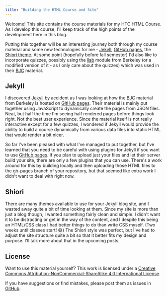 ```yaml
---
title: "Building the HTML Course and Site"
---
```



Welcome!  This site contains the course materials for my HTC HTML Course. As I develop this course, I'll keep track of the high points of the development here in this blog.

Putting this together will be an interesting journey both through my course material and some new technologies for me - [Jekyll](http://jekyllrb.com/), [GitHub pages](https://help.github.com/categories/github-pages-basics/), the [Shiori theme](http://ellekasai.github.io/shiori/).  At some point (hopefully before fall semester) I'd also like to incorporate quizzes, possibly using the [llab](https://github.com/beautyjoy/llab) module from Berkeley  (or a modified version of it - as I only care about the quizzes) which was used in their [BJC](http://bjc.berkeley.edu/) material. 

## Jekyll
I discovered [Jekyll](http://jekyllrb.com/) by accident as I was looking at how the [BJC](http://bjc.berkeley.edu/) material from Berkeley is hosted on [GitHub pages](https://help.github.com/categories/github-pages-basics/).  Their material is mainly put together using JavaScript to dynamically create the pages from JSON files.  Neat, but half the time I'm seeing half rendered pages before things look right.  Not the best user experience.  Since the material itself is not really interactive except for a few quizzes, I wondered if Jekyll would provide the ability to build a course dynamically from various data files into static HTML that would render a bit nicer.

So far I've been pleased with what I've managed to put together, but I've learned that you need to be careful with using plugins for Jekyll if you want to use [GitHub pages](https://help.github.com/categories/github-pages-basics/).  If you plan to upload just your files and let their server build your site, there are only a few plugins that you can use.  There's a work around for this by building locally and then uploading those HTML files to the gh-pages branch of your repository, but that seemed like extra work I didn't want to deal with right now.  

## Shiori
There are many themes available to use for your Jekyll blog site, and I wasted away quite a bit of time looking at them.  Since my site is more than just a blog though, I wanted something fairly clean and simple.  I didn't want it to be distracting or get in the way of the content, and I despite this being an HTML/CSS class I had better things to do than write CSS myself. (Two weeks until classes start! :sweat_smile:)  The Shiori style was perfect, but I've had to adjust the site structure quite a bit so that it better fits my design and purpose.  I'll talk more about that in the upcoming posts.


## License
Want to use this material yourself? This work is licensed under a <a rel="license" href="http://creativecommons.org/licenses/by-nc-sa/4.0/">Creative Commons Attribution-NonCommercial-ShareAlike 4.0 International License</a>.

If you have suggestions or find mistakes, please post them as issues in [GitHub](https://github.com/htcMosman/htc-html/issues).


